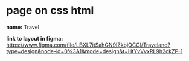 # page on css html
**name:** Travel

**link to layout in figma:** https://www.figma.com/file/LBXL7itSahGN9IZkbjOCGl/Traveland?type=design&node-id=0%3A1&mode=design&t=HtYvVvxRL9h2ckZP-1
